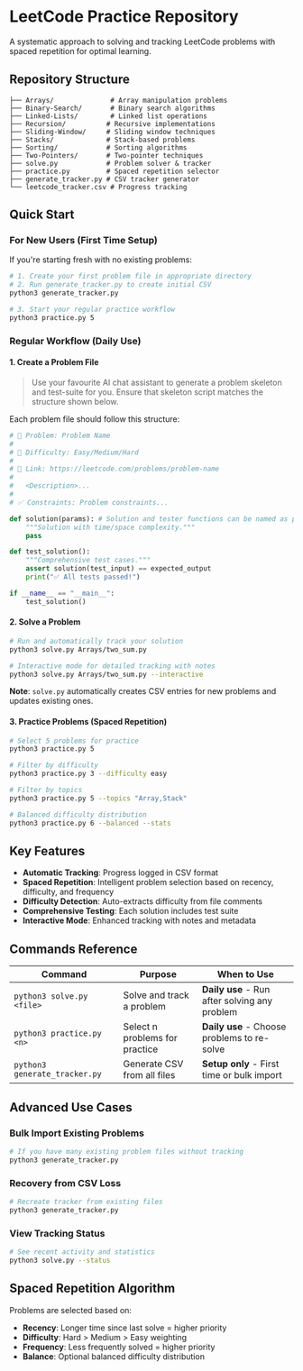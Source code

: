 # LeetCode Practice Repository

A systematic approach to solving and tracking LeetCode problems with spaced repetition for optimal learning.

## Repository Structure

```
├── Arrays/              # Array manipulation problems
├── Binary-Search/       # Binary search algorithms
├── Linked-Lists/        # Linked list operations
├── Recursion/          # Recursive implementations
├── Sliding-Window/     # Sliding window techniques
├── Stacks/             # Stack-based problems
├── Sorting/            # Sorting algorithms
├── Two-Pointers/       # Two-pointer techniques
├── solve.py            # Problem solver & tracker
├── practice.py         # Spaced repetition selector
├── generate_tracker.py # CSV tracker generator
└── leetcode_tracker.csv # Progress tracking
```

## Quick Start

### For New Users (First Time Setup)

If you're starting fresh with no existing problems:

```bash
# 1. Create your first problem file in appropriate directory
# 2. Run generate_tracker.py to create initial CSV
python3 generate_tracker.py

# 3. Start your regular practice workflow
python3 practice.py 5
```

### Regular Workflow (Daily Use)

#### 1. Create a Problem File

> Use your favourite AI chat assistant to generate a problem skeleton and test-suite for you.
> Ensure that skeleton script matches the structure shown below.

Each problem file should follow this structure:

```python
# 🧩 Problem: Problem Name
#
# 🤔 Difficulty: Easy/Medium/Hard
#
# 🔗 Link: https://leetcode.com/problems/problem-name
#
#   <Description>...
#
# ✅ Constraints: Problem constraints...

def solution(params): # Solution and tester functions can be named as per your choice
    """Solution with time/space complexity."""
    pass

def test_solution():
    """Comprehensive test cases."""
    assert solution(test_input) == expected_output
    print("✅ All tests passed!")

if __name__ == "__main__":
    test_solution()
```

#### 2. Solve a Problem

```bash
# Run and automatically track your solution
python3 solve.py Arrays/two_sum.py

# Interactive mode for detailed tracking with notes
python3 solve.py Arrays/two_sum.py --interactive
```

**Note**: `solve.py` automatically creates CSV entries for new problems and updates existing ones.

#### 3. Practice Problems (Spaced Repetition)

```bash
# Select 5 problems for practice
python3 practice.py 5

# Filter by difficulty
python3 practice.py 3 --difficulty easy

# Filter by topics
python3 practice.py 5 --topics "Array,Stack"

# Balanced difficulty distribution
python3 practice.py 6 --balanced --stats
```

## Key Features

- **Automatic Tracking**: Progress logged in CSV format
- **Spaced Repetition**: Intelligent problem selection based on recency, difficulty, and frequency
- **Difficulty Detection**: Auto-extracts difficulty from file comments
- **Comprehensive Testing**: Each solution includes test suite
- **Interactive Mode**: Enhanced tracking with notes and metadata

## Commands Reference

| Command                       | Purpose                        | When to Use                                   |
| ----------------------------- | ------------------------------ | --------------------------------------------- |
| `python3 solve.py <file>`     | Solve and track a problem      | **Daily use** - Run after solving any problem |
| `python3 practice.py <n>`     | Select n problems for practice | **Daily use** - Choose problems to re-solve   |
| `python3 generate_tracker.py` | Generate CSV from all files    | **Setup only** - First time or bulk import    |

## Advanced Use Cases

### Bulk Import Existing Problems

```bash
# If you have many existing problem files without tracking
python3 generate_tracker.py
```

### Recovery from CSV Loss

```bash
# Recreate tracker from existing files
python3 generate_tracker.py
```

### View Tracking Status

```bash
# See recent activity and statistics
python3 solve.py --status
```

## Spaced Repetition Algorithm

Problems are selected based on:

- **Recency**: Longer time since last solve = higher priority
- **Difficulty**: Hard > Medium > Easy weighting
- **Frequency**: Less frequently solved = higher priority
- **Balance**: Optional balanced difficulty distribution

